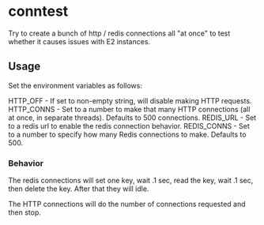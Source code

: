# conntest

Try to create a bunch of http / redis connections all "at once" to test whether it causes issues with E2 instances.

## Usage

Set the environment variables as follows:

HTTP_OFF - If set to non-empty string, will disable making HTTP requests.
HTTP_CONNS - Set to a number to make that many HTTP connections (all at once, in separate threads). Defaults to 500 connections.
REDIS_URL - Set to a redis url to enable the redis connection behavior.
REDIS_CONNS - Set to a number to specify how many Redis connections to make. Defaults to 500.


### Behavior

The redis connections will set one key, wait .1 sec, read the key, wait .1 sec, then delete the key. After that they will idle.

The HTTP connections will do the number of connections requested and then stop.
